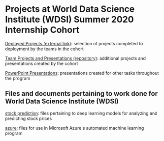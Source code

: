 # Projects at World Data Science Institute (WDSI) Summer 2020 Internship Cohort
[Deployed Projects (external link)](https://worlddatascience.tech/projects): selection of projects completed to deployment by the teams in the cohort

[Team Projects and Presentations (repository)](https://github.com/Worlddatascience/DataScienceCohort): additional projects and presentations created by the cohort

[PowerPoint Presentations](presentations): presentations created for other tasks throughout the program


## Files and documents pertaining to work done for World Data Science Institute (WDSI)
[stock prediction](stock%20prediction): files pertaining to deep learning models for analyzing and predicting stock prices

[azure](azure): files for use in Microsoft Azure's automated machine learning program
